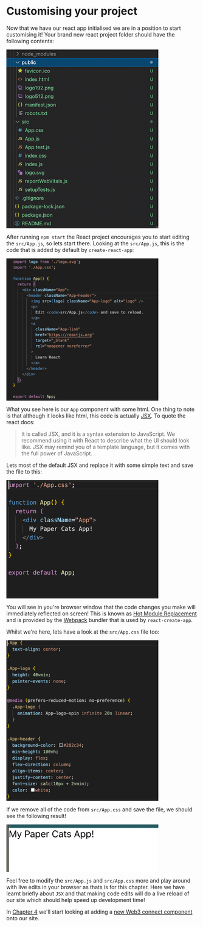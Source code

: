 # Customising your project

Now that we have our react app initialised we are in a position to start customising it!  Your brand new react project folder should have the following contents:

<img src='../assets/chapter-3-default-files.png' width="400" align="center" />

After running `npm start` the React project encourages you to start editing the `src/App.js`, so lets start there.  Looking at the `src/App.js`, this is the code that is added by default by `create-react-app`:

<img src='../assets/chapter-3-index.js.png' width="400" align="center" />

What you see here is our `App` component with some html.  One thing to note is that although it looks like html, this code is actually [JSX](https://reactjs.org/docs/introducing-jsx.html).  To quote the react docs:

> It is called JSX, and it is a syntax extension to JavaScript. We recommend using it with React to describe what the UI should look like. JSX may remind you of a template language, but it comes with the full power of JavaScript.

Lets most of the default JSX and replace it with some simple text and save the file to this:

<img src='../assets/chapter-3-changed-index.js.png' width="400" align="center" />

You will see in you're browser window that the code changes you make will immediately reflected on screen!  This is known as [Hot Module Replacement](https://webpack.js.org/concepts/hot-module-replacement/) and is provided by the [Webpack](https://webpack.js.org/) bundler that is used by `react-create-app`.

Whilst we're here, lets have a look at the `src/App.css` file too:

<img src='../assets/chapter-3-index.css.png' width="400" align="center" />

If we remove all of the code from `src/App.css` and save the file, we should see the following result!

<img src='../assets/chapter-3-changed-app.png' width="400" align="center" />

Feel free to modify the `src/App.js` and `src/App.css` more and play around with live edits in your browser as thats is for this chapter.  Here we have learnt briefly about `JSX` and that making code edits will do a live reload of our site which should help speed up development time! 

In [Chapter 4](../chapter-4) we'll start looking at adding a [new Web3 connect component](https://github.com/coolcatsnft/web3-widget) onto our site.
